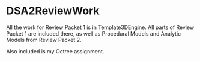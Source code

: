 # DSA2ReviewWork
All the work for Review Packet 1 is in Template3DEngine.
All parts of Review Packet 1 are included there, as well as Procedural Models and Analytic Models from Review Packet 2.

Also included is my Octree assignment.
